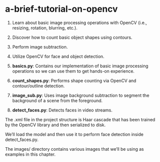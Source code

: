 # a-brief-tutorial-on-opencv

1. Learn about basic image processing operations with OpenCV (i.e., resizing, 
rotation, blurring, etc.).
2. Discover how to count basic object shapes using contours.
3. Perform image subtraction.
4. Utilize OpenCV for face and object detection.

1. **basics.py**: Contains our implementation of basic image processing 
operations so we can use them to get hands-on experience.
2. **count_shapes.py**: Performs shape counting via OpenCV and contour/outline 
detection.
3. **image_sub.py**: Uses image background subtraction to segment the background 
of a scene from the foreground.
4. **detect_faces.py**: Detects faces in video streams.

The .xml file in the project structure is Haar cascade that has been trained by 
the OpenCV library and then serialized to disk.

We’ll load the model and then use it to perform face detection inside 
detect_faces.py.

The images/ directory contains various images that we’ll be using as examples in 
this chapter.
